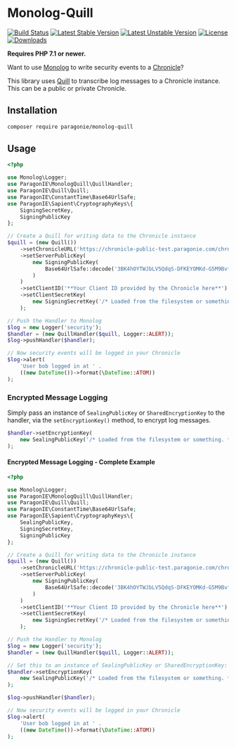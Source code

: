 # Monolog-Quill

[![Build Status](https://github.com/paragonie/monolog-quill/actions/workflows/ci.yml/badge.svg)](https://github.com/paragonie/monolog-quill/actions)
[![Latest Stable Version](https://poser.pugx.org/paragonie/monolog-quill/v/stable)](https://packagist.org/packages/paragonie/monolog-quill)
[![Latest Unstable Version](https://poser.pugx.org/paragonie/monolog-quill/v/unstable)](https://packagist.org/packages/paragonie/monolog-quill)
[![License](https://poser.pugx.org/paragonie/monolog-quill/license)](https://packagist.org/packages/paragonie/monolog-quill)
[![Downloads](https://img.shields.io/packagist/dt/paragonie/monolog-quill.svg)](https://packagist.org/packages/paragonie/monolog-quill)

**Requires PHP 7.1 or newer.**

Want to use [Monolog](https://github.com/Seldaek/monolog) to write security events to
a [Chronicle](https://github.com/paragonie/chronicle)?

This library uses [Quill](https://github.com/paragonie/quill) to transcribe log messages
to a Chronicle instance. This can be a public or private Chronicle.

## Installation

```bash
composer require paragonie/monolog-quill
```

## Usage

```php
<?php

use Monolog\Logger;
use ParagonIE\MonologQuill\QuillHandler;
use ParagonIE\Quill\Quill;
use ParagonIE\ConstantTime\Base64UrlSafe;
use ParagonIE\Sapient\CryptographyKeys\{
    SigningSecretKey,
    SigningPublicKey
};

// Create a Quill for writing data to the Chronicle instance 
$quill = (new Quill())
    ->setChronicleURL('https://chronicle-public-test.paragonie.com/chronicle')
    ->setServerPublicKey(
        new SigningPublicKey(
            Base64UrlSafe::decode('3BK4hOYTWJbLV5QdqS-DFKEYOMKd-G5M9BvfbqG1ICI=')
        )
    )
    ->setClientID('**Your Client ID provided by the Chronicle here**')
    ->setClientSecretKey(
        new SigningSecretKey('/* Loaded from the filesystem or something. */')
    );

// Push the Handler to Monolog
$log = new Logger('security');
$handler = (new QuillHandler($quill, Logger::ALERT));
$log->pushHandler($handler);

// Now security events will be logged in your Chronicle
$log->alert(
    'User bob logged in at ' .
    ((new DateTime())->format(\DateTime::ATOM))
);
```

### Encrypted Message Logging

Simply pass an instance of `SealingPublicKey` or `SharedEncryptionKey` to the
handler, via the `setEncryptionKey()` method, to encrypt log messages.

```php
$handler->setEncryptionKey(
    new SealingPublicKey('/* Loaded from the filesystem or something. */')
);
```

#### Encrypted Message Logging - Complete Example

```php
<?php

use Monolog\Logger;
use ParagonIE\MonologQuill\QuillHandler;
use ParagonIE\Quill\Quill;
use ParagonIE\ConstantTime\Base64UrlSafe;
use ParagonIE\Sapient\CryptographyKeys\{
    SealingPublicKey,
    SigningSecretKey,
    SigningPublicKey
};

// Create a Quill for writing data to the Chronicle instance 
$quill = (new Quill())
    ->setChronicleURL('https://chronicle-public-test.paragonie.com/chronicle')
    ->setServerPublicKey(
        new SigningPublicKey(
            Base64UrlSafe::decode('3BK4hOYTWJbLV5QdqS-DFKEYOMKd-G5M9BvfbqG1ICI=')
        )
    )
    ->setClientID('**Your Client ID provided by the Chronicle here**')
    ->setClientSecretKey(
        new SigningSecretKey('/* Loaded from the filesystem or something. */')
    );

// Push the Handler to Monolog
$log = new Logger('security');
$handler = (new QuillHandler($quill, Logger::ALERT));

// Set this to an instance of SealingPublicKey or SharedEncryptionKey:
$handler->setEncryptionKey(
    new SealingPublicKey('/* Loaded from the filesystem or something. */')
);

$log->pushHandler($handler);

// Now security events will be logged in your Chronicle
$log->alert(
    'User bob logged in at ' .
    ((new DateTime())->format(\DateTime::ATOM))
);
```
